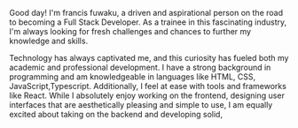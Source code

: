 
Good day! I'm francis fuwaku, a driven and aspirational person on the road to becoming a Full Stack Developer.
As a trainee in this fascinating industry, I'm always looking for fresh challenges and chances to further my knowledge and skills.

Technology has always captivated me, and this curiosity has fueled both my academic and professional development.
I have a strong background in programming and am knowledgeable in languages like HTML, CSS, JavaScript,Typescript. 
Additionally, I feel at ease with tools and frameworks like React.
While I absolutely enjoy working on the frontend, designing user interfaces that are aesthetically pleasing and simple to use, I am equally excited about taking on the backend and developing solid,
